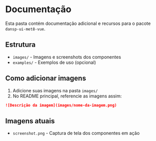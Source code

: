 # Documentação

Esta pasta contém documentação adicional e recursos para o pacote `dansp-ui-met8-vue`.

## Estrutura

- `images/` - Imagens e screenshots dos componentes
- `examples/` - Exemplos de uso (opcional)

## Como adicionar imagens

1. Adicione suas imagens na pasta `images/`
2. No README principal, referencie as imagens assim:

```markdown
![Descrição da imagem](images/nome-da-imagem.png)
```

## Imagens atuais

- `screenshot.png` - Captura de tela dos componentes em ação
